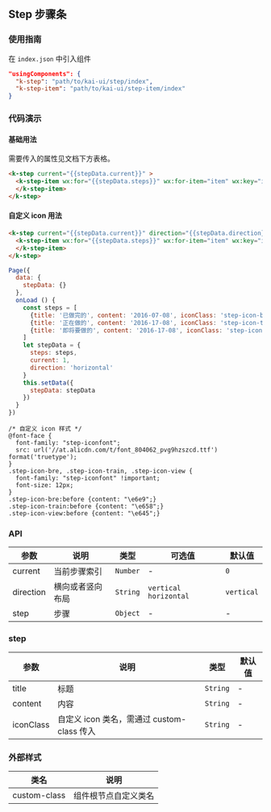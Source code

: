 ## Step 步骤条

### 使用指南
在 `index.json` 中引入组件
```json
"usingComponents": {
  "k-step": "path/to/kai-ui/step/index",
  "k-step-item": "path/to/kai-ui/step-item/index"
}
```

### 代码演示

#### 基础用法
需要传入的属性见文档下方表格。
```html
<k-step current="{{stepData.current}}" >
  <k-step-item wx:for="{{stepData.steps}}" wx:for-item="item" wx:key="index" step="{{item}}">
  </k-step-item>
</k-step>
```

#### 自定义 icon 用法

```html
<k-step current="{{stepData.current}}" direction="{{stepData.direction}}">
  <k-step-item wx:for="{{stepData.steps}}" wx:for-item="item" wx:key="index" step="{{item}}" custom-class="{{item.iconClass}}">
  </k-step-item>
</k-step>
```

```javascript
Page({
  data: {
    stepData: {}
  },
  onLoad () {
    const steps = [
      {title: '已做完的', content: '2016-07-08', iconClass: 'step-icon-bre'},
      {title: '正在做的', content: '2016-17-08', iconClass: 'step-icon-train'},
      {title: '即将要做的', content: '2016-17-08', iconClass: 'step-icon-view'}
    ]
    let stepData = {
      steps: steps,
      current: 1,
      direction: 'horizontal'
    }
    this.setData({
      stepData: stepData
    })
  }
})
```

```less
/* 自定义 icon 样式 */
@font-face {
  font-family: "step-iconfont";
  src: url('//at.alicdn.com/t/font_804062_pvg9hzszcd.ttf') format('truetype');
}
.step-icon-bre, .step-icon-train, .step-icon-view {
  font-family: "step-iconfont" !important;
  font-size: 12px;
}
.step-icon-bre:before {content: "\e6e9";}
.step-icon-train:before {content: "\e658";}
.step-icon-view:before {content: "\e645";}
```

### API

| 参数 | 说明 | 类型 | 可选值 | 默认值 |
|-----------|-----------|-----------|--------|-----|
| current | 当前步骤索引 | `Number` |  - | `0` |
| direction | 横向或者竖向布局 | `String` | `vertical` `horizontal` | `vertical` |
| step | 步骤 | `Object` | - | - |

### step
 参数 | 说明 | 类型 |  默认值 |
|-----------|-----------|-----------|---|
| title | 标题 | `String` |   - |
| content | 内容 | `String` |  - |
| iconClass | 自定义 icon 类名，需通过 custom-class 传入 | `String` | - |

### 外部样式

| 类名 | 说明 |
|-----------|-----------|
| custom-class | 组件根节点自定义类名 |
